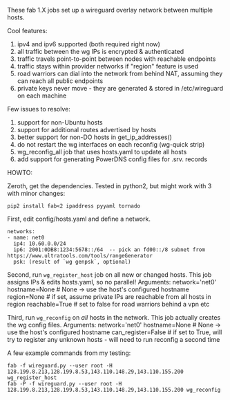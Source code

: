 These fab 1.X jobs set up a wireguard overlay network between multiple hosts.

Cool features:
1. ipv4 and ipv6 supported (both required right now)
2. all traffic between the wg IPs is encrypted & authenticated
3. traffic travels point-to-point between nodes with reachable endpoints
4. traffic stays within provider networks if "region" feature is used
5. road warriors can dial into the network from behind NAT, assuming they can reach all public endpoints
6. private keys never move - they are generated & stored in /etc/wireguard on each machine

Few issues to resolve:
1. support for non-Ubuntu hosts
2. support for additional routes advertised by hosts
3. better support for non-DO hosts in get_ip_addresses()
4. do not restart the wg interfaces on each reconfig (wg-quick strip)
5. wg_reconfig_all job that uses hosts.yaml to update all hosts
6. add support for generating PowerDNS config files for .srv. records

HOWTO:

Zeroth, get the dependencies. Tested in python2, but might work with 3 with minor changes:
```
pip2 install fab<2 ipaddress pyyaml tornado
```

First, edit config/hosts.yaml and define a network.
```
networks:
- name: net0
  ip4: 10.60.0.0/24
  ip6: 2001:0DB8:1234:5678::/64  -- pick an fd00::/8 subnet from https://www.ultratools.com/tools/rangeGenerator
  psk: (result of `wg genpsk`, optional)
```


Second, run `wg_register_host` job on all new or changed hosts. This job assigns IPs & edits hosts.yaml, so no parallel! Arguments:
network='net0'
hostname=None    # None -> use the host's configured hostname
region=None      # if set, assume private IPs are reachable from all hosts in region
reachable=True   # set to false for road warriors behind a vpn etc


Third, run `wg_reconfig` on _all_ hosts in the network. This job actually creates the wg config files. Arguments:
network='net0'
hostname=None       # None -> use the host's configured hostname
can_register=False  # if set to True, will try to register any unknown hosts - will need to run reconfig a second time


A few example commands from my testing:
```
fab -f wireguard.py --user root -H 128.199.8.213,128.199.8.53,143.110.148.29,143.110.155.200 wg_register_host
fab -P -f wireguard.py --user root -H 128.199.8.213,128.199.8.53,143.110.148.29,143.110.155.200 wg_reconfig
```

